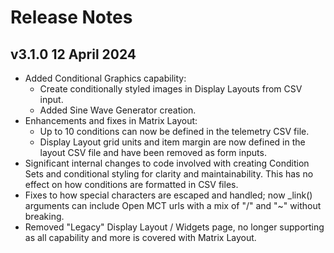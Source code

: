# Release Notes
## v3.1.0 12 April 2024
- Added Conditional Graphics capability:
  - Create conditionally styled images in Display Layouts from CSV input.
  - Added Sine Wave Generator creation.
- Enhancements and fixes in Matrix Layout:
  - Up to 10 conditions can now be defined in the telemetry CSV file.
  - Display Layout grid units and item margin are now defined in the layout CSV file and have been removed as form inputs.
- Significant internal changes to code involved with creating Condition Sets and conditional styling for clarity and maintainability. This has no effect on how conditions are formatted in CSV files.
- Fixes to how special characters are escaped and handled; now _link()  arguments can include Open MCT urls with a mix of "/" and "~" without breaking.
- Removed "Legacy" Display Layout / Widgets page, no longer supporting as all capability and more is covered with Matrix Layout.

